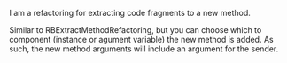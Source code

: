 I am a refactoring for extracting code fragments to a new method. 

Similar to RBExtractMethodRefactoring, but you can choose which to component (instance or agument variable) the new method is added. 
As such, the new method arguments will include an argument for the sender. 